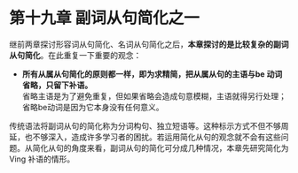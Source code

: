 # 第十九章 副词从句简化之一

继前两章探讨形容词从句简化、名词从句简化之后，<b>本章探讨的是比较复杂的副词从句简化</b>。在此重复一下重要的观念：  
- **所有从属从句简化的原则都一样，即为求精简，把从属从句的主语与be 动词省略，只留下补语。**  
省略主语是为了避免重复，但如果省略会造成句意模糊，主语就得另行处理；省略be动词是因为它本身没有任何意义。  

传统语法将副词从句的简化称为分词构句、独立短语等。这种标示方式不但不够周延，也不够深入，造成许多学习者的困扰。若运用简化从句的观念就不会有这些问题。从简化从句的角度来看，副词从句的简化可分成几种情况，本章先研究简化为 Ving 补语的情形。